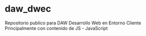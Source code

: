 # daw_dwec
Repositorio publico para DAW Desarrollo Web en Entorno Cliente
Principalmente con contenido de JS - JavaScript
